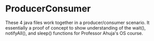 # ProducerConsumer

These 4 java files work together in a producer/consumer scenario.
It essentially a proof of concept to show understanding of the wait(), notifyAll(),
and sleep() functions for Professor Ahuja's OS course.
